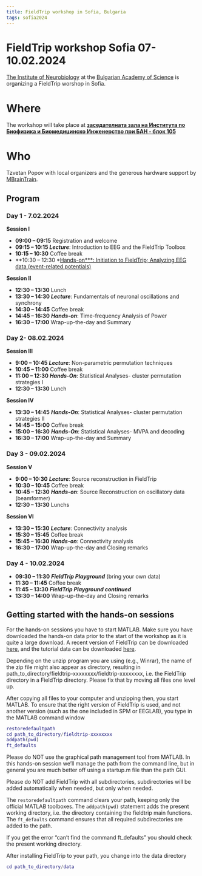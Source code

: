 ```yaml
---
title: FieldTrip workshop in Sofia, Bulgaria
tags: sofia2024
---
```


# FieldTrip workshop Sofia 07-10.02.2024

[The Institute of Neurobiology](https://inb.bas.bg/index-en.html) at  the [Bulgarian Academy of Science](https://www.bas.bg/?lang=en) is organizing a FieldTrip worshop in Sofia.

# Where

The workshop will take place at **[заседателната зала на Института по Биофизика и Биомедицинско Инженерство при БАН - блок 105](https://www.bas.bg/?page_id=3395)**

# Who

Tzvetan Popov with local organizers and the generous hardware support by [MBrainTrain](https://mbraintrain.com/). 

## Program

### **Day 1 - 7.02.2024**

**Session I**

- **09:00 – 09:15** Registration and welcome
- **09:15 – 10:15 *Lecture***: Introduction to EEG and the FieldTrip Toolbox
- **10:15 – 10:30** Coffee break
- **10:30 – 12:30 *[Hands-on***: Initiation to FieldTrip; Analyzing EEG data (event-related potentials)](https://www.notion.so/9b48e6f48d824aa488b7cea8084a827c?pvs=21)

**Session II**

- **12:30 – 13:30** Lunch
- **13:30 – 14:30 *Lecture***: Fundamentals of neuronal oscillations and synchrony
- **14:30 – 14:45** Coffee break
- **14:45 – 16:30** ***Hands-on***: Time-frequency Analysis of Power
- **16:30 – 17:00** Wrap-up-the-day and Summary

### **Day 2- 08.02.2024**

**Session III**

- **9:00 – 10:45** ***Lecture***: Non-parametric permutation techniques
- **10:45 – 11:00** Coffee break
- **11:00 – 12:30 *Hands-On***: Statistical Analyses- cluster permutation strategies I
- **12:30 – 13:30** Lunch

**Session IV**

- **13:30 – 14:45** ***Hands-On***: Statistical Analyses- cluster permutation strategies II
- **14:45 – 15:00** Coffee break
- **15:00 – 16:30** ***Hands-On***: Statistical Analyses- MVPA and decoding
- **16:30 – 17:00** Wrap-up-the-day and Summary

### **Day 3 - 09.02.2024**

**Session V**

- **9:00 – 10:30** ***Lecture***: Source reconstruction in FieldTrip
- **10:30 – 10:45** Coffee break
- **10:45 – 12:30** ***Hands-on***: Source Reconstruction on oscillatory data (beamformer)
- **12:30 – 13:30** Lunchs

**Session VI**

- **13:30 – 15:30** ***Lecture***: Connectivity analysis
- **15:30 – 15:45** Coffee break
- **15:45 – 16:30** ***Hands-on***: Connectivity analysis
- **16:30 – 17:00** Wrap-up-the-day and Closing remarks

### **Day 4 - 10.02.2024**

- **09:30 – 11:30** ***FieldTrip Playground*** (bring your own data)
- **11:30 – 11:45** Coffee break
- **11:45 – 13:30** ***FieldTrip Playground continued***
- **13:30 – 14:00** Wrap-up-the-day and Closing remarks

## Getting started with the hands-on sessions

For the hands-on sessions you have to start MATLAB. Make sure you 
have downloaded the hands-on data prior to the start of the workshop as 
it is quite a large download. A recent version of FieldTrip can be 
downloaded [here](https://cloud.uni-konstanz.de/index.php/s/EkqPeQ9sxYqpCcB), and the tutorial data can be downloaded [here](https://www.dropbox.com/scl/fo/29r037lr39mbfzvgrcjmn/h?rlkey=skpwe3ggpx6jeava7udrej4h5&dl=0).

Depending on the unzip program you are using (e.g., Winrar), the 
name of the zip file might also appear as directory, resulting in 
path_to_directory/fieldtrip-xxxxxxxx/fieldtrip-xxxxxxxx, i.e. the 
FieldTrip directory in a FieldTrip directory. Please fix that by moving 
all files one level up.

After copying all files to your computer and unzipping then, you 
start MATLAB. To ensure that the right version of FieldTrip is used, and
 not another version (such as the one included in SPM or EEGLAB), you 
type in the MATLAB command window

```matlab
restoredefaultpath
cd path_to_directory/fieldtrip-xxxxxxxx
addpath(pwd)
ft_defaults
```

Please do NOT use the graphical path management tool from MATLAB. 
In this hands-on session we’ll manage the path from the command line, 
but in general you are much better off using a startup.m file than the 
path GUI.

Please do NOT add FieldTrip with all subdirectories, subdirectories
 will be added automatically when needed, but only when needed.

The `restoredefaultpath` command clears your path, keeping only the
official MATLAB toolboxes. The `addpath(pwd)` statement adds the
present working directory, i.e. the directory containing the fieldtrip
main functions. The `ft_defaults` command ensures that all required
subdirectories are added to the path.

If you get the error “can’t find the command ft_defaults” you should check the present working directory.

After installing FieldTrip to your path, you change into the data directory

```matlab
cd path_to_directory/data
```
